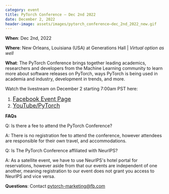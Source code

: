 ```yaml
---
category: event
title: PyTorch Conference – Dec 2nd 2022
date: December 2, 2022
header-image: assets/images/pytorch_conference–dec_2nd_2022_new.gif
---
```



**When**: Dec 2nd, 2022

**Where**: New Orleans, Louisiana (USA) at Generations Hall &#124; _Virtual option as well_

**What**: The PyTorch Conference brings together leading academics, researchers and developers from the Machine Learning community to learn more about software releases on PyTorch, ways PyTorch is being used in academia and industry, development in trends, and more.

Watch the livestream on December 2 starting 7:00am PST here:

1. <font size="4">[Facebook Event Page](https://fb.me/e/29RoWnqBX)</font>
2. <font size="4">[YouTube/PyTorch](https://www.youtube.com/@PyTorch)</font>

**FAQs**

Q: Is there a fee to attend the PyTorch Conference?

A: There is no registration fee to attend the conference, however attendees are responsible for their own travel, and accommodations.

Q: Is The PyTorch Conference affiliated with NeurIPS?

A: As a satellite event, we have to use NeurlPS's hotel portal for reservations, however aside from that our events are independent of one another, meaning registration to our event does not grant you access to NeurlPS and vice versa.

**Questions**: Contact pytorch-marketing@fb.com
